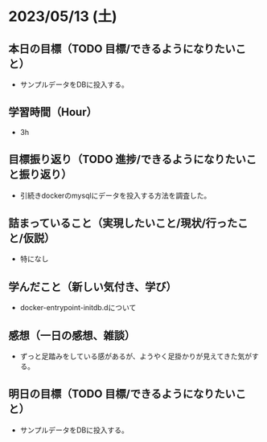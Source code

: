 
# 2023/05/13 (土)

## 本日の目標（TODO 目標/できるようになりたいこと）

- サンプルデータをDBに投入する。

## 学習時間（Hour）

- 3h

## 目標振り返り（TODO 進捗/できるようになりたいこと振り返り）

- 引続きdockerのmysqlにデータを投入する方法を調査した。

## 詰まっていること（実現したいこと/現状/行ったこと/仮説）

- 特になし

## 学んだこと（新しい気付き、学び）

- docker-entrypoint-initdb.dについて

## 感想（一日の感想、雑談）

- ずっと足踏みをしている感があるが、ようやく足掛かりが見えてきた気がする。

## 明日の目標（TODO 目標/できるようになりたいこと）

- サンプルデータをDBに投入する。
